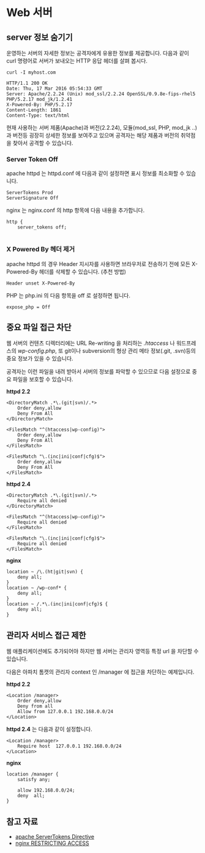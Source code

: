 # Web 서버

<!-- toc -->

## server 정보 숨기기

운영하는 서버의 자세한 정보는 공격자에게 유용한 정보를 제공합니다. 다음과 같이 curl 명령어로 서버가 보내오는 HTTP 응답 헤더를 살펴 봅시다.

```
curl -I myhost.com
```

```
HTTP/1.1 200 OK
Date: Thu, 17 Mar 2016 05:54:33 GMT
Server: Apache/2.2.24 (Unix) mod_ssl/2.2.24 OpenSSL/0.9.8e-fips-rhel5 PHP/5.2.17 mod_jk/1.2.41
X-Powered-By: PHP/5.2.17
Content-Length: 1861
Content-Type: text/html
```

현재 사용하는 서버 제품(Apache)과 버전(2.2.24), 모듈(mod_ssl, PHP, mod_jk ..)과 버전등 굉장히 상세한 정보를 보여주고 있으며 공격자는 해당 제품과 버전의 취약점을 찾아서 공격할 수 있습니다.

### Server Token Off

apache httpd 는 httpd.conf 에 다음과 같이 설정하면 표시 정보를 최소화할 수 있습니다.

```
ServerTokens Prod
ServerSignature Off
```

nginx 는 nginx.conf 의 http 항목에 다음 내용을 추가합니다.

```
http {
	server_tokens off;
	
```

### X Powered By 헤더 제거

apache httpd 의 경우 Header 지시자를 사용하면 브라우저로 전송하기 전에 모든 X-Powered-By 헤더를 삭제할 수 있습니다. (추천 방법)

```
Header unset X-Powered-By
```

PHP 는 php.ini 의 다음 항목을 off 로 설정하면 됩니다.

```
expose_php = Off
```

## 중요 파일 접근 차단

웹 서버의 컨텐츠 디렉터리에는 URL Re-writing 을 처리하는 *.htaccess* 나 워드프레스의 *wp-config.php*, 또 git이나 subversion의 형상 관리 메타 정보(.git, .svn)등의 중요 정보가 있을 수 있습니다.

공격자는 이런 파일을 내려 받아서 서버의 정보를 파악할 수 있으므로 다음 설정으로 중요 파일을 보호할 수 있습니다.

**httpd 2.2**

```
<DirectoryMatch .*\.(git|svn)/.*>
    Order deny,allow
    Deny From All
</DirectoryMatch>
    
<FilesMatch "^(htaccess|wp-config)">
    Order deny,allow
    Deny From All
</FilesMatch>

<FilesMatch "\.(inc|ini|conf|cfg)$">
    Order deny,allow
    Deny From All
</FilesMatch>
```

**httpd 2.4**

```
<DirectoryMatch .*\.(git|svn)/.*>
    Require all denied
</DirectoryMatch>
    
<FilesMatch "^(htaccess|wp-config)">
    Require all denied
</FilesMatch>

<FilesMatch "\.(inc|ini|conf|cfg)$">
    Require all denied
</FilesMatch>
```

**nginx**

```
location ~ /\.(ht|git|svn) {
    deny all;
}
location ~ /wp-conf* {
    deny all;
}
location ~ /.*\.(inc|ini|conf|cfg)$ {
    deny all;
}
```

## 관리자 서비스 접근 제한

웹 애플리케이션에도 추가되어야 하지만 웹 서버는 관리자 영역등 특정 url 을 차단할 수 있습니다.

다음은 아파치 톰캣의 관리자 context 인 /manager 에 접근을 차단하는 예제입니다.

**httpd 2.2**

```
<Location /manager>
    Order deny,allow
    Deny from all
    Allow from 127.0.0.1 192.168.0.0/24
</Location>
```

**httpd 2.4** 는 다음과 같이 설정합니다.

```
<Location /manager>
    Require host  127.0.0.1 192.168.0.0/24
</Location>
```

**nginx**

```
location /manager {
    satisfy any;

    allow 192.168.0.0/24;
    deny  all;
}
```

## 참고 자료
* [apache ServerTokens Directive](https://httpd.apache.org/docs/2.4/mod/core.html#servertokens)
* [nginx RESTRICTING ACCESS](https://www.nginx.com/resources/admin-guide/restricting-access/)
